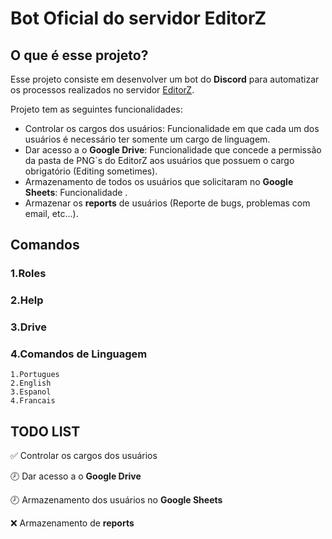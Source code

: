 # Bot Oficial do servidor EditorZ

## O que é esse projeto?
Esse projeto consiste em desenvolver um bot do **Discord** para automatizar os processos realizados no servidor [EditorZ](https://discord.gg/MGcUHtd).

Projeto tem as seguintes funcionalidades:
* Controlar os cargos dos usuários: Funcionalidade em que cada um dos usuários é necessário ter somente um cargo de linguagem.
* Dar acesso a o **Google Drive**: Funcionalidade que concede a permissão da pasta de PNG`s do EditorZ aos usuários que possuem o cargo obrigatório (Editing sometimes).
* Armazenamento de todos os usuários que solicitaram no **Google Sheets**: Funcionalidade .
* Armazenar os __reports__ de usuários (Reporte de bugs, problemas com email, etc...).

## Comandos
### 1.Roles
### 2.Help
### 3.Drive
### 4.Comandos de Linguagem
    1.Portugues
    2.English
    3.Espanol
    4.Francais

## TODO LIST

✅ Controlar os cargos dos usuários

🕗 Dar acesso a o **Google Drive**

🕗 Armazenamento dos usuários no **Google Sheets**

❌ Armazenamento de __reports__
